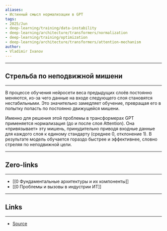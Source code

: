 ```yaml
---
aliases: 
- Истинный смысл нормализации в GPT 
tags:
- 2025/Jun
- deep-learning/training/data-instability
- deep-learning/architecture/transformers/normalization
- deep-learning/training/optimization
- deep-learning/architecture/transformers/attention-mechanism
author:
- Vladimir Ivanov
---
```

-----
##  Стрельба по неподвижной мишени
-----
В процессе обучения нейросети веса предыдущих слоёв постоянно меняются, из-за чего данные на входе следующего слоя становятся нестабильными. Это значительно замедляет обучение, превращая его в попытку попасть по постоянно движущейся мишени.

Именно для решения этой проблемы в трансформерах GPT применяется нормализация (до и после слоя Attention). Она «привязывает» эту мишень, принудительно приводя входные данные для каждого слоя к единому стандарту (среднее 0, отклонение 1). В результате модель обучается гораздо быстрее и эффективнее, словно стреляя по неподвижной цели.

---
## Zero-links
---
- [[0 Фундаментальные архитектуры и их компоненты]]
- [[0 Проблемы и вызовы в индустрии ИТ]]

---
## Links
---
- [Source](https://t.me/turboproject/1798)